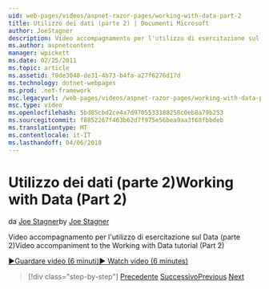 ```yaml
---
uid: web-pages/videos/aspnet-razor-pages/working-with-data-part-2
title: Utilizzo dei dati (parte 2) | Documenti Microsoft
author: JoeStagner
description: Video accompagnamento per l'utilizzo di esercitazione sul Data (parte 2)
ms.author: aspnetcontent
manager: wpickett
ms.date: 02/25/2011
ms.topic: article
ms.assetid: f0de3048-de31-4b73-b4fa-a27f6276d17d
ms.technology: dotnet-webpages
ms.prod: .net-framework
msc.legacyurl: /web-pages/videos/aspnet-razor-pages/working-with-data-part-2
msc.type: video
ms.openlocfilehash: 5bd85cbd2ce4a7d9705533188258c0eb8a79b253
ms.sourcegitcommit: f8852267f463b62d7f975e56bea9aa3f68fbbdeb
ms.translationtype: MT
ms.contentlocale: it-IT
ms.lasthandoff: 04/06/2018
---
```

<a name="working-with-data-part-2"></a><span data-ttu-id="5dfda-103">Utilizzo dei dati (parte 2)</span><span class="sxs-lookup"><span data-stu-id="5dfda-103">Working with Data (Part 2)</span></span>
====================
<span data-ttu-id="5dfda-104">da [Joe Stagner](https://github.com/JoeStagner)</span><span class="sxs-lookup"><span data-stu-id="5dfda-104">by [Joe Stagner](https://github.com/JoeStagner)</span></span>

<span data-ttu-id="5dfda-105">Video accompagnamento per l'utilizzo di esercitazione sul Data (parte 2)</span><span class="sxs-lookup"><span data-stu-id="5dfda-105">Video accompaniment to the Working with Data tutorial (Part 2)</span></span>

[<span data-ttu-id="5dfda-106">&#9654;Guardare video (6 minuti)</span><span class="sxs-lookup"><span data-stu-id="5dfda-106">&#9654; Watch video (6 minutes)</span></span>](https://channel9.msdn.com/Blogs/ASP-NET-Site-Videos/working-with-data-part-2)

> [!div class="step-by-step"]
> <span data-ttu-id="5dfda-107">[Precedente](working-with-data-part-1.md)
> [Successivo](displaying-data-in-a-grid.md)</span><span class="sxs-lookup"><span data-stu-id="5dfda-107">[Previous](working-with-data-part-1.md)
[Next](displaying-data-in-a-grid.md)</span></span>
